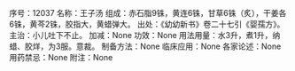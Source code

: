 序号：12037
名称：王子汤
组成：赤石脂9铢，黄连6铢，甘草6铢（炙），干姜各6铢，黄芩2铢，胶指大，黄蜡弹大。
出处：《幼幼新书》卷二十七引《婴孺方》。
主治：小儿吐下不止。
加减：None
功效：None
用法用量：水3升，煮1升，纳蜡、胶烊，为3服。意裁。
制备方法：None
临床应用：None
各家论述：None
用药禁忌：None
附注：None
